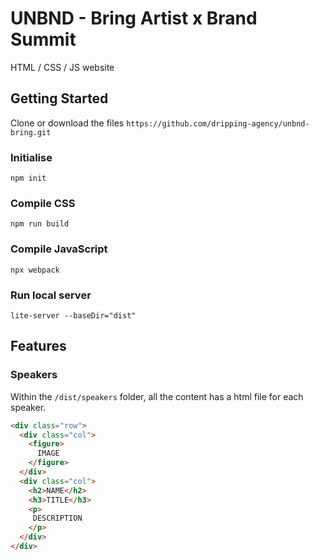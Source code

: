 # UNBND - Bring Artist x Brand Summit

HTML / CSS / JS website

## Getting Started

Clone or download the files
`https://github.com/dripping-agency/unbnd-bring.git`

### Initialise 
`npm init`

### Compile CSS
`npm run build`

### Compile JavaScript
`npx webpack`
 
### Run local server
`lite-server --baseDir="dist"`


## Features

### Speakers

Within the `/dist/speakers` folder, all the content has a html file for each speaker. 

```html
<div class="row">
  <div class="col">
    <figure>
      IMAGE
    </figure>
  </div>
  <div class="col">
    <h2>NAME</h2>
    <h3>TITLE</h3>
    <p>
     DESCRIPTION
    </p>
  </div>
</div>
```



